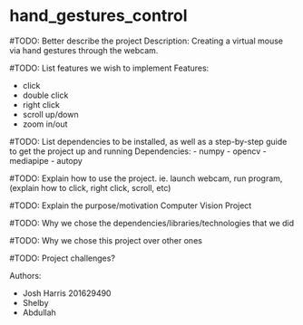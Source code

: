 # hand_gestures_control

#TODO: Better describe the project
Description:
Creating a virtual mouse via hand gestures through the webcam.

#TODO: List features we wish to implement
Features: 
- click
- double click
- right click
- scroll up/down
- zoom in/out

#TODO: List dependencies to be installed, as well as a step-by-step guide to get the project up and running
Dependencies:
    - numpy
    - opencv
    - mediapipe
    - autopy

#TODO: Explain how to use the project. ie. launch webcam, run program, (explain how to click, right click, scroll, etc)

#TODO: Explain the purpose/motivation
Computer Vision Project

#TODO: Why we chose the dependencies/libraries/technologies that we did

#TODO: Why we chose this project over other ones

#TODO: Project challenges?

Authors:
-   Josh Harris 201629490
-   Shelby
-   Abdullah 
